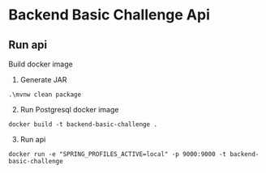 # Backend Basic Challenge Api
## Run api
Build docker image
1. Generate JAR
```
.\mvnw clean package
```
2. Run Postgresql docker image
```
docker build -t backend-basic-challenge .
```
3. Run api
```
docker run -e "SPRING_PROFILES_ACTIVE=local" -p 9000:9000 -t backend-basic-challenge
```